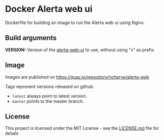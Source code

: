 # Docker Alerta web ui

Dockerfile for building an image to run the Alerta web ui using Nginx.

## Build arguments

**VERSION:** Version of the [alerta-web-ui](https://github.com/alerta/angular-alerta-webui/releases) to use, without using "v" as prefix

## Image

Images are published on https://quay.io/repository/richerve/alerta-web

Tags represent versions released on github.

- `latest` always point to latest version.
- `master` points to the master branch.

## License

This project is licensed under the MIT License - see the [LICENSE.md](LICENSE.md) file for details
